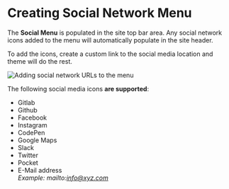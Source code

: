 # Creating Social Network Menu

The **Social Menu** is populated in the site top bar area. Any social network icons added to the menu will automatically populate in the site header.

To add the icons, create a custom link to the social media location and theme will do the rest.

![Adding social network URLs to the menu](img/social-menu.jpg)

The following social media icons **are supported**:

* Gitlab
* Github
* Facebook
* Instagram
* CodePen
* Google Maps
* Slack
* Twitter
* Pocket
* E-Mail address<br/>
*Example: mailto:info@xyz.com*
